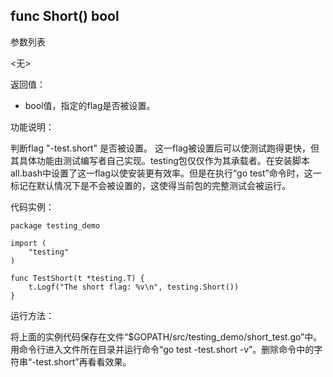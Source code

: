 ## func Short() bool

参数列表

<无>

返回值：

- bool值，指定的flag是否被设置。

功能说明：

判断flag "-test.short" 是否被设置。
这一flag被设置后可以使测试跑得更快，但其具体功能由测试编写者自己实现。testing包仅仅作为其承载者。在安装脚本all.bash中设置了这一flag以使安装更有效率。但是在执行“go test”命令时，这一标记在默认情况下是不会被设置的，这使得当前包的完整测试会被运行。 

代码实例：

	package testing_demo

	import (
		"testing"
	)

	func TestShort(t *testing.T) {
		t.Logf("The short flag: %v\n", testing.Short())
	}

运行方法：

将上面的实例代码保存在文件“$GOPATH/src/testing_demo/short_test.go”中。用命令行进入文件所在目录并运行命令“go test -test.short -v”。删除命令中的字符串“-test.short”再看看效果。
